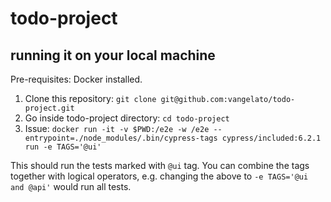 # todo-project

## running it on your local machine

Pre-requisites: Docker installed.

1. Clone this repository: `git clone git@github.com:vangelato/todo-project.git`
2. Go inside todo-project directory: `cd todo-project`
3. Issue: `docker run -it -v $PWD:/e2e -w /e2e --entrypoint=./node_modules/.bin/cypress-tags cypress/included:6.2.1 run -e TAGS='@ui'`

This should run the tests marked with `@ui` tag. You can combine the tags together with logical operators, e.g. changing the above to `-e TAGS='@ui and @api'` would run all tests.
